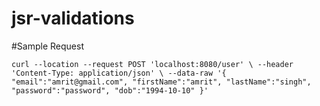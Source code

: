 # jsr-validations


#Sample Request

`curl --location --request POST 'localhost:8080/user' \
--header 'Content-Type: application/json' \
--data-raw '{
    "email":"amrit@gmail.com",
    "firstName":"amrit",
    "lastName":"singh",
    "password":"password",
    "dob":"1994-10-10"
}'`